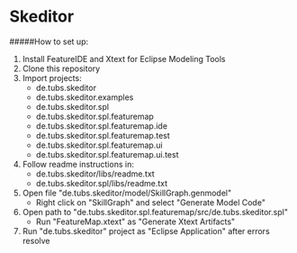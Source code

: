 # Skeditor

#####How to set up:

1. Install FeatureIDE and Xtext for Eclipse Modeling Tools
2. Clone this repository
3. Import projects:
    - de.tubs.skeditor
    - de.tubs.skeditor.examples
    - de.tubs.skeditor.spl
    - de.tubs.skeditor.spl.featuremap
    - de.tubs.skeditor.spl.featuremap.ide
    - de.tubs.skeditor.spl.featuremap.test
    - de.tubs.skeditor.spl.featuremap.ui
    - de.tubs.skeditor.spl.featuremap.ui.test
4. Follow readme instructions in:
    - de.tubs.skeditor/libs/readme.txt
    - de.tubs.skeditor.spl/libs/readme.txt
5. Open file "de.tubs.skeditor/model/SkillGraph.genmodel"
    - Right click on "SkillGraph" and select "Generate Model Code"
6. Open path to "de.tubs.skeditor.spl.featuremap/src/de.tubs.skeditor.spl"
    - Run "FeatureMap.xtext" as "Generate Xtext Artifacts"
7. Run "de.tubs.skeditor" project as "Eclipse Application" after errors resolve
